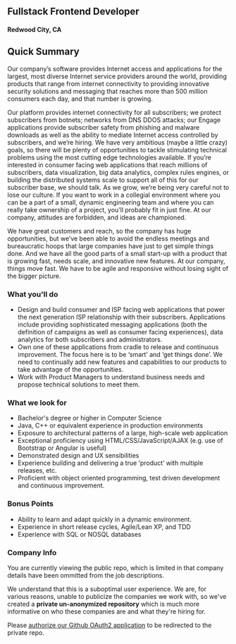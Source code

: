 ## Fullstack Frontend Developer
#### Redwood City, CA

## Quick Summary
Our company’s software provides Internet access and applications for the largest, most diverse Internet service providers around the world, providing products that range from internet connectivity to providing innovative security solutions and messaging that reaches more than 500 million consumers each day, and that number is growing.

Our platform provides internet connectivity for all subscribers; we protect subscribers from botnets; networks from DNS DDOS attacks; our Engage applications provide subscriber safety from phishing and malware downloads as well as the ability to mediate Internet access controlled by subscribers, and we’re hiring. We have very ambitious (maybe a little crazy) goals, so there will be plenty of opportunities to tackle stimulating technical problems using the most cutting edge technologies available. If you’re interested in consumer facing web applications that reach millions of subscribers, data visualization, big data analytics, complex rules engines, or building the distributed systems scale to support all of this for our subscriber base, we should talk. As we grow, we’re being very careful not to lose our culture. If you want to work in a collegial environment where you can be a part of a small, dynamic engineering team and where you can really take ownership of a project, you’ll probably fit in just fine. At our company, attitudes are forbidden, and ideas are championed.

We have great customers and reach, so the company has huge opportunities, but we’ve been able to avoid the endless meetings and bureaucratic hoops that large companies have just to get simple things done. And we have all the good parts of a small start-up with a product that is growing fast, needs scale, and innovative new features.  At our company, things move fast. We have to be agile and responsive without losing sight of the bigger picture.

### What you'll do
+	Design and build consumer and ISP facing web applications that power the next generation ISP relationship with their subscribers. Applications include providing sophisticated messaging applications (both the definition of campaigns as well as consumer facing experiences), data analytics for both subscribers and administrators.
+	Own one of these applications from cradle to release and continuous improvement.  The focus here is to be ‘smart’ and ‘get things done’.  We need to continually add new features and capabilities to our products to take advantage of the opportunities.
+	Work with Product Managers to understand business needs and propose technical solutions to meet them.

### What we look for
+	Bachelor's degree or higher in Computer Science
+	Java, C++ or equivalent experience in production environments
+	Exposure to architectural patterns of a large, high-scale web application
+	Exceptional proficiency using HTML/CSS/JavaScript/AJAX (e.g. use of Bootstrap or Angular is useful)
+	Demonstrated design and UX sensibilities
+	Experience building and delivering a true ‘product’ with multiple releases, etc.
+	Proficient with object oriented programming, test driven development and continuous improvement.

### Bonus Points
+	Ability to learn and adapt quickly in a dynamic environment.
+	Experience in short release cycles, Agile/Lean XP, and TDD
+	Experience with SQL or NOSQL databases

### Company Info
You are currently viewing the public repo, which is limited in that company details have been ommitted from the job descriptions.  
    
We understand that this is a suboptimal user experience.  We are, for various reasons, unable to publicize the companies we work with, so we've
created a **private un-anonymized repository** which is much more informative on who these companies are and what they're hiring for.  
    
Please [authorize our Github OAuth2 application](https://letsrockit.co/users/auth/github?job_id=tm9taw51bq-fullstack-frontend-developer) to be redirected to the private repo.
